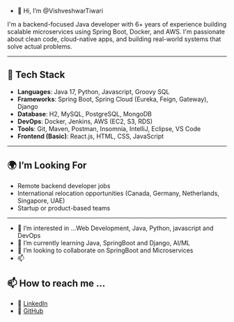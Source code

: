 - 👋 Hi, I’m @VishveshwarTiwari
<!---
VishveshwarTiwari/VishveshwarTiwari is a ✨ special ✨ repository because its `README.md` (this file) appears on your GitHub profile.
You can click the Preview link to take a look at your changes.
--->


I'm a backend-focused Java developer with 6+ years of experience building scalable microservices using Spring Boot, Docker, and AWS. I'm passionate about clean code, cloud-native apps, and building real-world systems that solve actual problems.

---

## 💼 Tech Stack

- **Languages**: Java 17, Python, Javascript, Groovy SQL
- **Frameworks**: Spring Boot, Spring Cloud (Eureka, Feign, Gateway), Django
- **Database**: H2, MySQL, PostgreSQL, MongoDB
- **DevOps**: Docker, Jenkins, AWS (EC2, S3, RDS)
- **Tools**: Git, Maven, Postman, Insomnia, IntelliJ, Eclipse, VS Code
- **Frontend (Basic)**: React.js, HTML, CSS, JavaScript

---


## 🌍 I’m Looking For

- Remote backend developer jobs
- International relocation opportunities (Canada, Germany, Netherlands, Singapore, UAE)
- Startup or product-based teams

---

- 👀 I’m interested in ...Web Development, Java, Python, javascript and DevOps
- 🌱 I’m currently learning Java, SpringBoot and Django, AI/ML
- 💞️ I’m looking to collaborate on SpringBoot and Microservices
- 📫 


## 📫 How to reach me ...

- 💼 [LinkedIn](https://www.linkedin.com/in/vishveshwar-tiwari-873645140/)
- 🐙 [GitHub]((https://github.com/VishveshwarTiwari))
